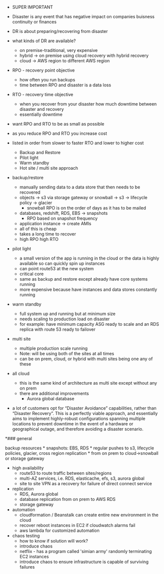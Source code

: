 * SUPER IMPORTANT



* Disaster is any event that has negative impact on companies buisness continuity or finances
* DR is about preparing/recovering from disaster

* what kinds of DR are available?
    * on premise-traditional, very expensive
    * hybrid -> on premise using cloud recovery with hybrid recovery
    * cloud -> AWS region to different AWS region

* RPO - recovery point objective
    * how often you run backups
    * time between RPO and disaster is a data loss

* RTO - recovery time objective
    * when you recover from your disaster how much downtime between disaster and recovery
    * essentially downtime


* want RPO and RTO to be as small as possible
* as you reduce RPO and RTO you increase cost


* listed in order from slower to faster RTO and lower to higher cost
    * Backup and Restore
    * Pilot light
    * Warm standby
    * Hot site / multi site approach




* backup/restore
    * manually sending data to a data store that then needs to be recovered
    * objects -> s3 via storage gateway or snowball -> s3 -> lifecycle policy -> glacier
        * snowball RPO is on the order of days as it has to be mailed
    * databases, redshift, RDS, EBS -> snapshots
        * RPO based on snapshot frequency
    * application instance -> create AMIs 
    * all of this is cheap
    * takes a long time to recover 
    * high RPO high RTO

* pilot light
    * a small version of the app is running in the cloud or the data is highly available so can quickly spin up instances 
    * can point route53 at the new system
    * critical core 
    * same as backup and restore except already have core systems running
    * more expensive because have instances and data stores constantly running

* warm standby
    * full system up and running but at minimum size 
    * needs scaling to production load on disaster
    * for example: have minimum capacity ASG ready to scale and an RDS replica with route 53 ready to failover

* multi site
    * multiple production scale running
    * Note: will be using both of the sites at all times
    * can be on prem, cloud, or hybrid with multi sites being one any of these 

* all cloud
    * this is the same kind of architecture as multi site except without any on prem
    * there are additional improvements 
        * Aurora global database


*  a lot of customers opt for “Disaster Avoidance” capabilities, rather than “Disaster Recovery”. This is a perfectly viable approach, and essentially aims to implement highly-robust configurations spanning multiple locations to prevent downtime in the event of a hardware or geographical outage, and therefore avoiding a disaster scenario.

*### general 

 backup resources
    * snapshots: EBS, RDS
    * regular pushes to s3, lifecycle policies, glacier, cross region replication
    * from on prem to cloud->snowball or storage gateway
* high availability
    * route53 to route traffic between sites/regions
    * multi-AZ services, i.e. RDS, elasticache, efs, s3, aurora global
    * site to site VPN as a recovery for failure of direct connect service
* replication
    * RDS, Aurora global
    * database replication from on prem to AWS RDS
    * storage gateway
* automation
    * cloudformation / Beanstalk can create entire new environment in the cloud
    * recover reboot instances in EC2 if cloudwatch alarms fail
    * aws lambda for customized automation
* chaos testing
    * how to know if solution will work?
    * introduce chaos
    * netflix - has a program called 'simian army' randomly terminating EC2 instances
    * introduce chaos to ensure infrastructure is capable of surviving failures